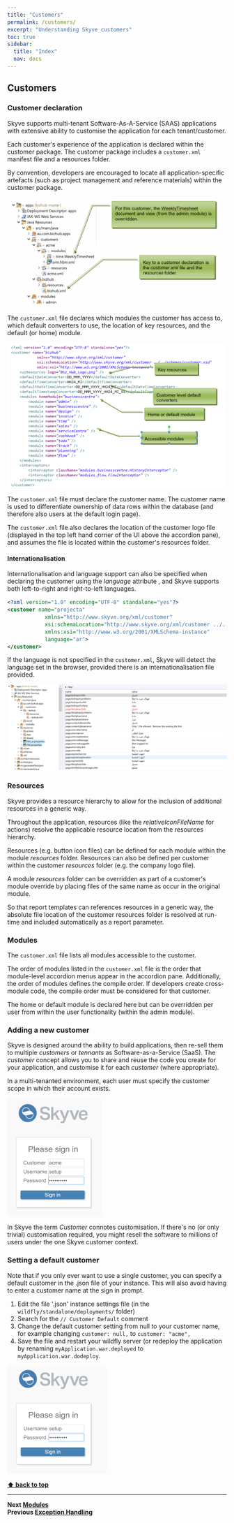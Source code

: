 ```yaml
---
title: "Customers"
permalink: /customers/
excerpt: "Understanding Skyve customers"
toc: true
sidebar:
  title: "Index"
  nav: docs
---
```

## Customers

### Customer declaration
Skyve supports multi-tenant Software-As-A-Service (SAAS) applications
with extensive ability to customise the application for each
tenant/customer.

Each customer's experience of the application is declared within the
customer package. The customer package includes a `customer.xml`
manifest file and a resources folder.

By convention, developers are encouraged to locate all
application-specific artefacts (such as project management and reference
materials) within the customer package.

![Example customer package](../assets/images/customers/image37.png "Example customer package")

The `customer.xml` file declares which modules the customer has access
to, which default converters to use, the location of key resources, and
the default (or home) module.

![Example customer.xml file](../assets/images/customers/image38.png "Example customer.xml file")

The `customer.xml` file must declare the customer name. The customer
name is used to differentiate ownership of data rows within the database
(and therefore also users at the default login page).

The `customer.xml` file also declares the location of the customer logo
file (displayed in the top left hand corner of the UI above the
accordion pane), and assumes the file is located within the customer's
resources folder.

#### Internationalisation
Internationalisation and language support can also be specified when declaring the customer using the _language_ attribute
, and Skyve supports both left-to-right and right-to-left languages.

```xml
<?xml version="1.0" encoding="UTF-8" standalone="yes"?>
<customer name="projecta"
            xmlns="http://www.skyve.org/xml/customer"
            xsi:schemaLocation="http://www.skyve.org/xml/customer ../../schemas/customer.xsd"
            xmlns:xsi="http://www.w3.org/2001/XMLSchema-instance"
            language="ar">
</customer>
```

If the language is not specified in the `customer.xml`, Skyve will detect the language set in the browser, provided there is an internationalisation file provided.

![Language resource files](../assets/images/customers/image38-1.png "Language resource files")

### Resources

Skyve provides a resource hierarchy to allow for the inclusion of
additional resources in a generic way.

Throughout the application, resources (like the *relativeIconFileName*
for actions) resolve the applicable resource location from the resources
hierarchy.

Resources (e.g. button icon files) can be defined for each module within
the module *resources* folder. Resources can also be defined per
customer within the customer *resources* folder (e.g. the company logo
file).

A module *resources* folder can be overridden as part of a customer's
module override by placing files of the same name as occur in the
original module.

So that report templates can references resources in a generic way, the
absolute file location of the customer resources folder is resolved at
run-time and included automatically as a report parameter.

### Modules

The `customer.xml` file lists all modules accessible to the customer.

The order of modules listed in the `customer.xml` file is the order that
module-level accordion menus appear in the accordion pane. Additionally,
the order of modules defines the compile order. If developers create
cross-module code, the compile order must be considered for that
customer.

The home or default module is declared here but can be overridden per
user from within the user functionality (within the admin module).

### Adding a new customer

Skyve is designed around the ability to build applications, then re-sell them to multiple _customers_ or _tennants_ as Software-as-a-Service (SaaS). 
The _customer_ concept allows you to share and reuse the code you create for your application, 
and customise it for each _customer_ (where appropriate).

In a multi-tenanted environment, each user must specify the customer scope in which their account exists.

![Signing in](../assets/images/customers/skyve_customer_sign_in.png "Signing in")

In Skyve the term _Customer_ connotes customisation. If there's no (or only trivial) customisation required,
 you might resell the software to millions of users under the one Skyve customer context.

### Setting a default customer

Note that if you only ever want to use a single customer, you can specify a default customer in the .json file of your instance. This will also avoid having to enter a customer name at the sign in prompt.

1. Edit the file '.json' instance settings file (in the `wildfly/standalone/deployments/` folder)
2. Search for the ```// Customer Default``` comment
3. Change the default customer setting from null to your customer name, for example changing ```customer: null,``` to ```customer: "acme",```
4. Save the file and restart your wildfly server (or redeploy the application by renaming ```myApplication.war.deployed``` to ```myApplication.war.dodeploy```.

![Signing in with a default customer](../assets/images/customers/skyve_default_customer_sign_in.png "Signing in with a default customer")

**[⬆ back to top](#contents)**

---
**Next [Modules](./../_pages/modules.md)**  
**Previous [Exception Handling](./../_pages/exception-handling.md)**
